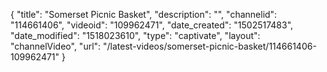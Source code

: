 {
    "title": "Somerset Picnic Basket",
    "description": "",
    "channelid": "114661406",
    "videoid": "109962471",
    "date_created": "1502517483",
    "date_modified": "1518023610",
    "type": "captivate",
    "layout": "channelVideo",
    "url": "\/latest-videos\/somerset-picnic-basket\/114661406-109962471"
}